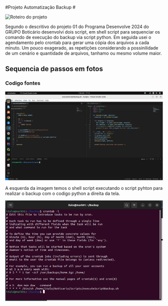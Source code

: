 #Projeto Automatização Backup # 

![Roteiro do projeto](https://docs.google.com/document/d/1TKWtE9-2tH8v9-H_ahCH04DlHizMDq3Cc-8ZGo77YCo/edit)

<p> Segundo o descritivo do projeto 01 do Programa Desenvolve 2024 do GRUPO Boticário desenvolvi dois script, em shell script para sequenciar os comando de execução do backup via script python. Em seguida usei o agendamento pelo crontab para gerar uma cópia dos arquivos a cada minuto. Um pouco exagerado, as repetições considerando a possinilidade de um cenário e quantidade de arquivos, tanhamo ou mesmo volume maior.</p>

## Sequencia de passos em fotos

### Codigo fontes

![Tela codigo fontes](CodigoFontes.png)

<p> A esquerda da imagem temos o shell script executando o script pyhton para realizar o backup com o codigo python a direita da tela.</p>


![Agendamento no crontab](Agendamento_CronJob.png)


